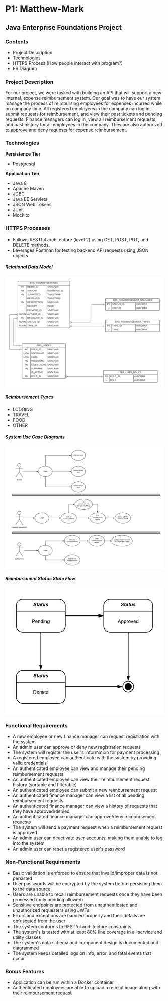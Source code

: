 # P1: Matthew-Mark
## Java Enterprise Foundations Project

### Contents
- Project Description
- Technologies
- HTTPS Process (How people interact with program?)
- ER Diagram
### Project Description

For our project, we were tasked with building an API that 
will support a new internal, expense reimbursement system. 
Our goal was to have our system manage the process of reimbursing employees for expenses incurred 
while on company time. All registered employees in the company can log in, submit 
requests for reimbursement, and view their past tickets and pending requests. 
Finance managers can log in, view all reimbursement requests, and past history for 
all employees in the company. They are also authorized to approve and deny 
requests for expense reimbursement.

### Technologies 
**Persistence Tier**
- Postgresql

**Application Tier**
- Java 8
- Apache Maven
- JDBC
- Java EE Servlets
- JSON Web Tokens
- JUnit
- Mockito

### HTTPS Processes
- Follows RESTful architecture (level 2) using GET, POST, PUT, and DELETE methods. 
- Leverages Postman for testing backend API requests using JSON objects

##### Relational Data Model
![Relational Model](https://github.com/220207-java-enterprise/assignments/blob/main/foundations-project/imgs/ERS%20Relational%20Model.png)

##### Reimbursement Types
- LODGING
- TRAVEL
- FOOD
- OTHER
##### System Use Case Diagrams
![System Use Case Diagrams](https://raw.githubusercontent.com/220207-java-enterprise/assignments/main/foundations-project/imgs/ERS%20Use%20Case%20Diagram.png)

##### Reimbursment Status State Flow
![Reimbursment Status State Flow](https://raw.githubusercontent.com/220207-java-enterprise/assignments/main/foundations-project/imgs/ERS%20State%20Flow%20Diagram.png)
### Functional Requirements

- A new employee or new finance manager can request registration with the system
- An admin user can approve or deny new registration requests
- The system will register the user's information for payment processing
- A registered employee can authenticate with the system by providing valid credentials
- An authenticated employee can view and manage their pending reimbursement requests
- An authenticated employee can view their reimbursement request history (sortable and filterable)
- An authenticated employee can submit a new reimbursement request
- An authenticated finance manager can view a list of all pending reimbursement requests
- An authenticated finance manager can view a history of requests that they have approved/denied
- An authenticated finance manager can approve/deny reimbursement requests
- The system will send a payment request when a reimbursement request is approved
- An admin user can deactivate user accounts, making them unable to log into the system
- An admin user can reset a registered user's password

### Non-Functional Requirements

- Basic validation is enforced to ensure that invalid/improper data is not persisted
- User passwords will be encrypted by the system before persisting them to the data source
- Users are unable to recall reimbursement requests once they have been processed (only pending allowed)
- Sensitive endpoints are protected from unauthenticated and unauthorized requesters using JWTs
- Errors and exceptions are handled properly and their details are obfuscated from the user
- The system conforms to RESTful architecture constraints
- The system's is tested with at least 80% line coverage in all service and utility classes
- The system's data schema and component design is documented and diagrammed
- The system keeps detailed logs on info, error, and fatal events that occur

### Bonus Features
- Application can be run within a Docker container
- Authenticated employees are able to upload a receipt image along with their reimbursement request